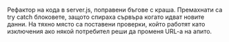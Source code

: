 Рефактор на кода в server.js, поправени бъгове с краша.
Премахнати са try catch блоковете, защото спираха сървъра когато идват новите данни.
На тяхно място са поставени проверки, който работят като изключения ако някой потребител реши да променя URL-a на апито.